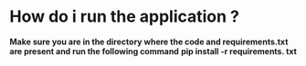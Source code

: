 # How do i run the application ?
**Make sure you are in the directory where the code and requirements.txt are present and run the following command**
**pip install -r requirements. txt**